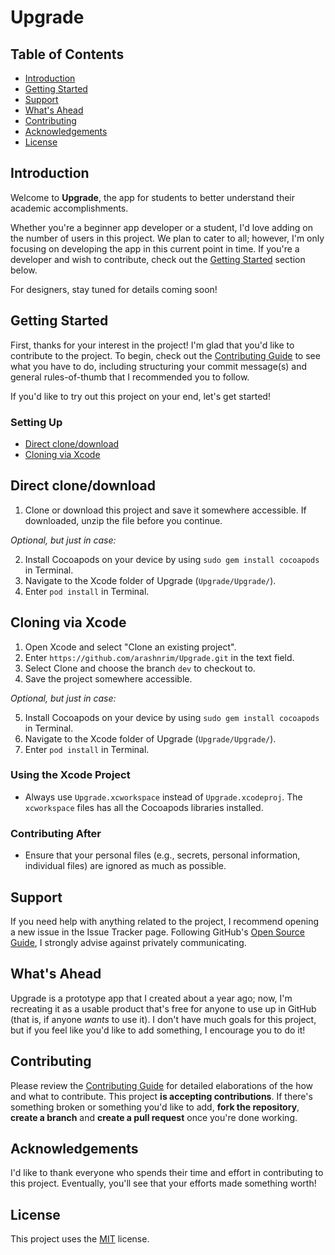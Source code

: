 # Upgrade

## Table of Contents
- [Introduction](#introduction)
- [Getting Started](#getting-started)
- [Support](#support)
- [What's Ahead](#whats-ahead)
- [Contributing](#contributing)
- [Acknowledgements](#acknowledgements)
- [License](#license)

## Introduction
Welcome to **Upgrade**, the app for students to better understand their academic accomplishments.

Whether you're a beginner app developer or a student, I'd love adding on the number of users in this project. We plan to cater to all; however, I'm only focusing on developing the app in this current point in time. If you're a developer and wish to contribute, check out the [Getting Started](#getting-started) section below.

For designers, stay tuned for details coming soon!

## Getting Started
First, thanks for your interest in the project! I'm glad that you'd like to contribute to the project. To begin, check out the [Contributing Guide](CONTRIBUTING.md) to see what you have to do, including structuring your commit message(s) and general rules-of-thumb that I recommended you to follow.

If you'd like to try out this project on your end, let's get started!

### Setting Up

- [Direct clone/download](#direct-clone/download)
- [Cloning via Xcode](#cloning-via-xcode)

## Direct clone/download
1. Clone or download this project and save it somewhere accessible. If downloaded, unzip the file before you continue.

*Optional, but just in case:*

2. Install Cocoapods on your device by using `sudo gem install cocoapods` in Terminal.
3. Navigate to the Xcode folder of Upgrade (`Upgrade/Upgrade/`).
4. Enter `pod install` in Terminal.

## Cloning via Xcode
1. Open Xcode and select "Clone an existing project".
2. Enter `https://github.com/arashnrim/Upgrade.git` in the text field.
3. Select Clone and choose the branch `dev` to checkout to.
4. Save the project somewhere accessible.

*Optional, but just in case:*

5. Install Cocoapods on your device by using `sudo gem install cocoapods` in Terminal.
6. Navigate to the Xcode folder of Upgrade (`Upgrade/Upgrade/`).
7. Enter `pod install` in Terminal.

### Using the Xcode Project

- Always use `Upgrade.xcworkspace` instead of `Upgrade.xcodeproj`. The `xcworkspace` files has all the Cocoapods libraries installed.

### Contributing After

 - Ensure that your personal files (e.g., secrets, personal information, individual files) are ignored as much as possible.

## Support
If you need help with anything related to the project, I recommend opening a new issue in the Issue Tracker page. Following GitHub's [Open Source Guide](https://www.opensource.guide), I strongly advise against privately communicating.

## What's Ahead
Upgrade is a prototype app that I created about a year ago; now, I'm recreating it as a usable product that's free for anyone to use up in GitHub (that is, if anyone *wants* to use it). I don't have much goals for this project, but if you feel like you'd like to add something, I encourage you to do it!

## Contributing
Please review the [Contributing Guide](CONTRIBUTING.md) for detailed elaborations of the how and what to contribute.
This project **is accepting contributions**. If there's something broken or something you'd like to add, **fork the repository**, **create a branch** and **create a pull request** once you're done working.

## Acknowledgements
I'd like to thank everyone who spends their time and effort in contributing to this project. Eventually, you'll see that your efforts made something worth!

## License
This project uses the [MIT](https://spdx.org/licenses/MIT.html) license.